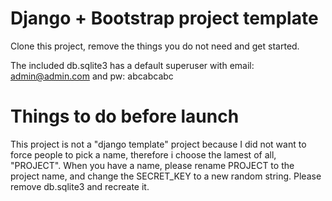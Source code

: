 Django + Bootstrap project template
===

Clone this project, remove the things you do not need and get started.

The included db.sqlite3 has a default superuser with email: admin@admin.com and pw: abcabcabc


Things to do before launch
===

This project is not a "django template" project because I did not want to force people to pick a name, therefore i choose the lamest of all, "PROJECT". When you have a name, please rename PROJECT to the project name, and change the SECRET_KEY to a new random string. Please remove db.sqlite3 and recreate it.
